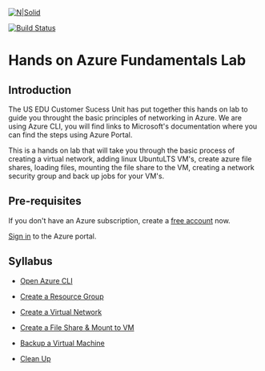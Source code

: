 [![N|Solid](https://cldup.com/dTxpPi9lDf.thumb.png)](https://nodesource.com/products/nsolid)

[![Build Status](https://travis-ci.org/joemccann/dillinger.svg?branch=master)](https://travis-ci.org/joemccann/dillinger)

# Hands on Azure Fundamentals Lab

## Introduction

The US EDU Customer Sucess Unit has put together this hands on lab to guide you throught the basic principles of networking in Azure. We are using Azure CLI,  you will find links to Microsoft's documentation where you can find the steps using Azure Portal.

This is a hands on lab that will take you through the basic process of creating a virtual network, adding linux UbuntuLTS VM's, create azure file shares, loading files, mounting the file share to the VM, creating a network security group and back up jobs for your VM's.

## Pre-requisites

If you don't have an Azure subscription, create a [free account] now.

[Sign in] to the Azure portal.

## Syllabus

- [Open Azure CLI]
- [Create a Resource Group]
- [Create a Virtual Network]
- [Create a File Share & Mount to VM]
- [Backup a Virtual Machine]
- [Clean Up]

  [Open Azure CLI]:<https://github.com/Microsoft-USEduAzure/workshops/blob/master/AzureFundamentals/OpenAzureCLI/OpemAzureCLI.md>
  [Create a Resource Group]:<https://github.com/Microsoft-USEduAzure/workshops/blob/master/AzureFundamentals/CreateResourceGroup/CreateResourceGroup.md>
  [Create a Virtual Network]:<https://github.com/Microsoft-USEduAzure/workshops/AzureFundamentals/blob/master/VirtualNetwork/VirtualNetwort.md>
  [Create a File Share & Mount to VM]:<https://github.com/Microsoft-USEduAzure/workshops/AzureFundamentals/blob/master/FileShare/CreateAFileShare.md>
  [Backup a Virtual Machine]:<https://github.com/Microsoft-USEduAzure/workshops/AzureFundamentals/blob/master/Backup/BackupVM.md>
  [Clean Up]:<https://github.com/Microsoft-USEduAzure/workshops/AzureFundamentals/blob/master/Cleanup/Cleanup.md>
  [free account]:<https://azure.microsoft.com/en-us/free/?WT.mc_id=A261C142F>
  [Sign in]:<https://portal.azure.com/>
